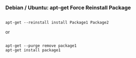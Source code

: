 ### Debian / Ubuntu: apt-get Force Reinstall Package


```shell

apt-get --reinstall install Package1 Package2
```

or
```shell

apt-get --purge remove package1
apt-get install package1
```